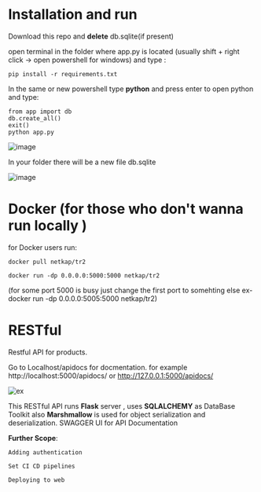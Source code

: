 # Installation and run
Download this repo and **delete** db.sqlite(if present)

open terminal in the folder where app.py is located
(usually shift + right click -> open powershell for windows) and type :

    pip install -r requirements.txt

In the same or new powershell type **python** and press enter to open python  and type:

    from app import db
    db.create_all()
    exit()
    python app.py

![image](https://github.com/netkap/RESTful-API/assets/100796046/69ceff5c-12bd-4a23-a3f4-7d8dd7fde07f)


In your folder there will be a new file db.sqlite


![image](https://github.com/netkap/RESTful-API/assets/100796046/580b93c2-4344-48e4-8f94-aba314becaef)

# Docker (for those who don't wanna run locally )
for Docker users run:

    docker pull netkap/tr2
    
    docker run -dp 0.0.0.0:5000:5000 netkap/tr2
    
(for some port 5000 is busy just change the first port to somehting else  ex- docker run -dp 0.0.0.0:5005:5000 netkap/tr2)

    
    



# RESTful
Restful API for products.

Go to Localhost/apidocs for docmentation.
for example http://localhost:5000/apidocs/ or http://127.0.0.1:5000/apidocs/

![ex](https://github.com/netkap/RESTful/assets/100796046/69368ec6-a3e0-4c66-a696-c0e151beff0b)

This RESTful API runs **Flask** server , uses **SQLALCHEMY** as DataBase Toolkit also **Marshmallow** is used for object serialization and deserialization.
SWAGGER UI for API Documentation

**Further Scope**:

    Adding authentication
    
    Set CI CD pipelines
    
    Deploying to web




